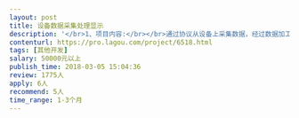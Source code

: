 ```yaml
---                
layout: post       
title: 设备数据采集处理显示           
description: '</br>1、项目内容:</br></br>通过协议从设备上采集数据，经过数据加工后在前端页面进行显示。这里主要用到的技术有多线程，消息队表，以及前端图表展示。</br></br>2、人员：两名JAVA开发（中级）、一名UI（中级）</br></br>3、地点和时间安排：</br></br>前期在四川德阳待2-3周，上线调试再去2周</br>项目时间从现在 到今年5月份</br></br>4、费用： 请自行计算报价</br>'     
contenturl: https://pro.lagou.com/project/6518.html      
tags: [其他开发]            
salary: 50000元以上          
publish_time: 2018-03-05 15:04:36         
review: 1775人                   
apply: 6人                   
recommend: 5人                   
time_range: 1-3个月              
---                 
```

